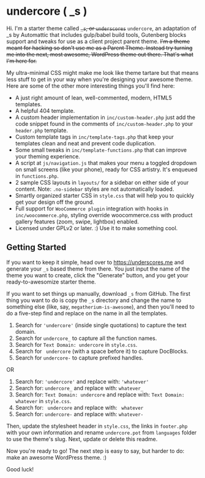 undercore ( _s )
================

Hi. I'm a starter theme called ~~`_s`, or `underscores`~~ `undercore`, an adaptation of _s by Automattic that includes gulp/babel build tools, Gutenberg blocks support and tweaks for use as a client project parent theme. ~~I'm a theme meant for hacking so don't use me as a Parent Theme. Instead try turning me into the next, most awesome, WordPress theme out there. That's what I'm here for.~~

My ultra-minimal CSS might make me look like theme tartare but that means less stuff to get in your way when you're designing your awesome theme. Here are some of the other more interesting things you'll find here:

* A just right amount of lean, well-commented, modern, HTML5 templates.
* A helpful 404 template.
* A custom header implementation in `inc/custom-header.php` just add the code snippet found in the comments of `inc/custom-header.php` to your `header.php` template.
* Custom template tags in `inc/template-tags.php` that keep your templates clean and neat and prevent code duplication.
* Some small tweaks in `inc/template-functions.php` that can improve your theming experience.
* A script at `js/navigation.js` that makes your menu a toggled dropdown on small screens (like your phone), ready for CSS artistry. It's enqueued in `functions.php`.
* 2 sample CSS layouts in `layouts/` for a sidebar on either side of your content.
Note: `.no-sidebar` styles are not automatically loaded.
* Smartly organized starter CSS in `style.css` that will help you to quickly get your design off the ground.
* Full support for `WooCommerce plugin` integration with hooks in `inc/woocommerce.php`, styling override woocommerce.css with product gallery features (zoom, swipe, lightbox) enabled.
* Licensed under GPLv2 or later. :) Use it to make something cool.

Getting Started
---------------

If you want to keep it simple, head over to https://underscores.me and generate your `_s` based theme from there. You just input the name of the theme you want to create, click the "Generate" button, and you get your ready-to-awesomize starter theme.

If you want to set things up manually, download `_s` from GitHub. The first thing you want to do is copy the `_s` directory and change the name to something else (like, say, `megatherium-is-awesome`), and then you'll need to do a five-step find and replace on the name in all the templates.

1. Search for `'undercore'` (inside single quotations) to capture the text domain.
2. Search for `undercore_` to capture all the function names.
3. Search for `Text Domain: undercore` in `style.css`.
4. Search for <code>&nbsp;undercore</code> (with a space before it) to capture DocBlocks.
5. Search for `undercore-` to capture prefixed handles.

OR

1. Search for: `'undercore'` and replace with: `'whatever'`
2. Search for: `undercore_` and replace with: `whatever_`
3. Search for: `Text Domain: undercore` and replace with: `Text Domain: whatever` in `style.css`.
4. Search for: <code>&nbsp;undercore</code> and replace with: <code>&nbsp;whatever</code>
5. Search for: `undercore-` and replace with: `whatever-`

Then, update the stylesheet header in `style.css`, the links in `footer.php` with your own information and rename `undercore.pot` from `languages` folder to use the theme's slug. Next, update or delete this readme.

Now you're ready to go! The next step is easy to say, but harder to do: make an awesome WordPress theme. :)

Good luck!

